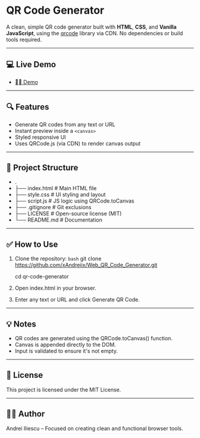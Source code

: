 # QR Code Generator

A clean, simple QR code generator built with **HTML**, **CSS**, and **Vanilla JavaScript**, using the [qrcode](https://www.npmjs.com/package/qrcode) library via CDN. No dependencies or build tools required.

---

## 💻 Live Demo
- [⛓️‍💥 Demo](https://portofoliu-personal-drab.vercel.app/)

---

## 🔍 Features

- Generate QR codes from any text or URL
- Instant preview inside a `<canvas>`
- Styled responsive UI
- Uses QRCode.js (via CDN) to render canvas output

---

## 📂 Project Structure

- .
- ├── index.html              # Main HTML file
- ├── style.css               # UI styling and layout
- ├── script.js               # JS logic using QRCode.toCanvas
- ├── .gitignore              # Git exclusions
- ├── LICENSE                 # Open-source license (MIT)
- └── README.md               # Documentation

---

## ✅ How to Use

1. Clone the repository:
   ```bash```
   git clone https://github.com/xAndreiix/Web_QR_Code_Generator.git
   
   cd qr-code-generator
2. Open index.html in your browser.
3. Enter any text or URL and click Generate QR Code.

---

## 💡 Notes

- QR codes are generated using the QRCode.toCanvas() function.
- Canvas is appended directly to the DOM.
- Input is validated to ensure it's not empty.

---

## 📄 License

This project is licensed under the MIT License.

---

## 👨‍💻 Author

Andrei Iliescu – Focused on creating clean and functional browser tools.
